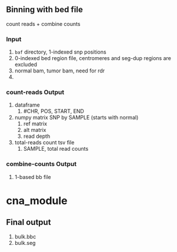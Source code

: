 ## Binning with bed file
count reads + combine counts

### Input
1. `baf` directory, 1-indexed snp positions
2. 0-indexed bed region file, centromeres and seg-dup regions are excluded
3. normal bam, tumor bam, need for rdr
4. 

### count-reads Output
1. dataframe
    1. #CHR, POS, START, END
2. numpy matrix SNP by SAMPLE (starts with normal)
    1. ref matrix
    2. alt matrix
    3. read depth
3. total-reads count tsv file
    1. SAMPLE, total read counts

### combine-counts Output
1. 1-based bb file

# cna_module


## Final output
1. bulk.bbc
2. bulk.seg
